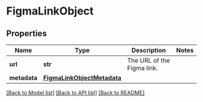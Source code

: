 # FigmaLinkObject

## Properties
Name | Type | Description | Notes
------------ | ------------- | ------------- | -------------
**url** | **str** | The URL of the Figma link. | 
**metadata** | [**FigmaLinkObjectMetadata**](FigmaLinkObjectMetadata.md) |  | 

[[Back to Model list]](../README.md#documentation-for-models) [[Back to API list]](../README.md#documentation-for-api-endpoints) [[Back to README]](../README.md)

